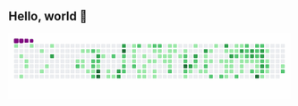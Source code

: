 ## Hello, world 👋


<img src="https://raw.githubusercontent.com/Platane/snk/output/github-contribution-grid-snake.gif" visibility:visible>


<img scr="https://upload.wikimedia.org/wikipedia/commons/e/e3/Animhorse.gif" align="center">


<!--
**JanaBartonovaO/JanaBartonovaO** is a ✨ _special_ ✨ repository because its `README.md` (this file) appears on your GitHub profile.

Here are some ideas to get you started:

- 🔭 I’m currently working on ...
- 🌱 I’m currently learning ...
- 👯 I’m looking to collaborate on ...
- 🤔 I’m looking for help with ...
- 💬 Ask me about ...
- 📫 How to reach me: ...
- 😄 Pronouns: ...
- ⚡ Fun fact: ...
-->
